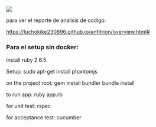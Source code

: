 ![](https://github.com/luchokike230896/anfitrion/workflows/Ruby/badge.svg)

para ver el reporte de analisis de codigo:

https://luchokike230896.github.io/anfitrion/overview.html#


### Para el setup sin docker:

install ruby 2.6.5

Setup:
	sudo apt-get install phantomjs

on the project root:
	gem install bundler
	bundle install

to run app:
	ruby app.rb

for unit test:
	rspec

for acceptance test:
	cucumber